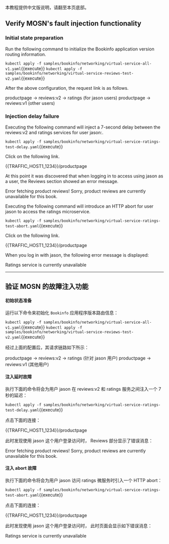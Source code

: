 本教程提供中文版说明，请翻至本页底部。

## Verify MOSN's fault injection functionality

### Initial state preparation

Run the following command to initialize the Bookinfo application version routing information.

`kubectl apply -f samples/bookinfo/networking/virtual-service-all-v1.yaml`{{execute}}
`kubectl apply -f samples/bookinfo/networking/virtual-service-reviews-test-v2.yaml`{{execute}}

After the above configuration, the request link is as follows.

productpage → reviews:v2 → ratings (for jason users)
productpage → reviews:v1 (other users)

### Injection delay failure

Executing the following command will inject a 7-second delay between the reviews:v2 and ratings services for user jason:.

`kubectl apply -f samples/bookinfo/networking/virtual-service-ratings-test-delay.yaml`{{execute}}

Click on the following link.

{{TRAFFIC_HOST1_1234}}/productpage

At this point it was discovered that when logging in to access using jason as a user, the Reviews section showed an error message.

Error fetching product reviews!
Sorry, product reviews are currently unavailable for this book.

Executing the following command will introduce an HTTP abort for user jason to access the ratings microservice.

`kubectl apply -f samples/bookinfo/networking/virtual-service-ratings-test-abort.yaml`{{execute}}

Click on the following link.

{{TRAFFIC_HOST1_1234}}/productpage

When you log in with jason, the following error message is displayed:

Ratings service is currently unavailable

---

## 验证 MOSN 的故障注入功能

#### 初始状态准备

运行以下命令来初始化 `Bookinfo` 应用程序版本路由信息：

`kubectl apply -f samples/bookinfo/networking/virtual-service-all-v1.yaml`{{execute}}
`kubectl apply -f samples/bookinfo/networking/virtual-service-reviews-test-v2.yaml`{{execute}}

经过上面的配置后，其请求链路如下所示：

productpage → reviews:v2 → ratings (针对 jason 用户)
productpage → reviews:v1 (其他用户)

#### 注入延时故障

执行下面的命令将会为用户 jason 在 reviews:v2 和 ratings 服务之间注入一个 7 秒的延迟：

`kubectl apply -f samples/bookinfo/networking/virtual-service-ratings-test-delay.yaml`{{execute}}

点击下面的连接：

{{TRAFFIC_HOST1_1234}}/productpage

此时发现使用 jason 这个用户登录访问时， Reviews 部分显示了错误消息：

Error fetching product reviews!
Sorry, product reviews are currently unavailable for this book.


#### 注入 abort 故障

执行下面的命令将会为用户 jason 访问 ratings 微服务时引入一个 HTTP abort：

`kubectl apply -f samples/bookinfo/networking/virtual-service-ratings-test-abort.yaml`{{execute}}

点击下面的连接：

{{TRAFFIC_HOST1_1234}}/productpage

此时发现使用 jason 这个用户登录访问时， 此时页面会显示如下错误消息：

Ratings service is currently unavailable
